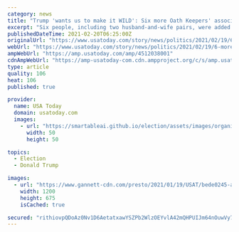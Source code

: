 ```yaml
---
category: news
title: "Trump 'wants us to make it WILD': Six more Oath Keepers' associates charged in Capitol riots conspiracy case"
excerpt: "Six people, including two husband-and-wife pairs, were added to a federal conspiracy case Friday for alleged coordinate efforts in the Capitol attack."
publishedDateTime: 2021-02-20T06:25:00Z
originalUrl: "https://www.usatoday.com/story/news/politics/2021/02/19/6-more-oath-keepers-associates-charged-capitol-riot-conspiracy-case/4512038001/"
webUrl: "https://www.usatoday.com/story/news/politics/2021/02/19/6-more-oath-keepers-associates-charged-capitol-riot-conspiracy-case/4512038001/"
ampWebUrl: "https://amp.usatoday.com/amp/4512038001"
cdnAmpWebUrl: "https://amp-usatoday-com.cdn.ampproject.org/c/s/amp.usatoday.com/amp/4512038001"
type: article
quality: 106
heat: 106
published: true

provider:
  name: USA Today
  domain: usatoday.com
  images:
    - url: "https://smartableai.github.io/election/assets/images/organizations/usatoday.com-50x50.jpg"
      width: 50
      height: 50

topics:
  - Election
  - Donald Trump

images:
  - url: "https://www.gannett-cdn.com/presto/2021/01/19/USAT/bede0245-a240-401f-a4ad-9fb1ba8ed9af-XXX__JC31911.JPG?auto=webp&crop=2999,1687,x0,y152&format=pjpg&width=1200"
    width: 1200
    height: 675
    isCached: true

secured: "rithiovpQDoAz0Nv1D6AetatxawYSZPb2WlzOEYvlA42mQHPUIJm64nOuwVy7BoA1KAKEuPQo8fppVAjCGqjgSujcEgVpGqJYJ+U1wXw5RkNEiPD2iYtiNoSxwJX1E1pMV2V0uk4vbs7ABB3WDxc4EUI19rR2AfueWJM7uCmb+qKHMUe3HyB2odl5+NKPW15RGwhLinyUFazhmHE7CqtQOh/wNqrDqjXAPc5chAKMVgfRvaeV6rIjkRTJwKP/Fnm0+9R6RVoqvqmKHUB+7FXbcfT8+KCGiqDkTM+zw1TpmeKB/rffx21uf/F7hT2H6Sg5F48on5kMZbAxaho6TDaiBySopFBYyIds294j9rJmgg=;eWnsRC3E5ZggU2n0n8Wp/Q=="
---
```


